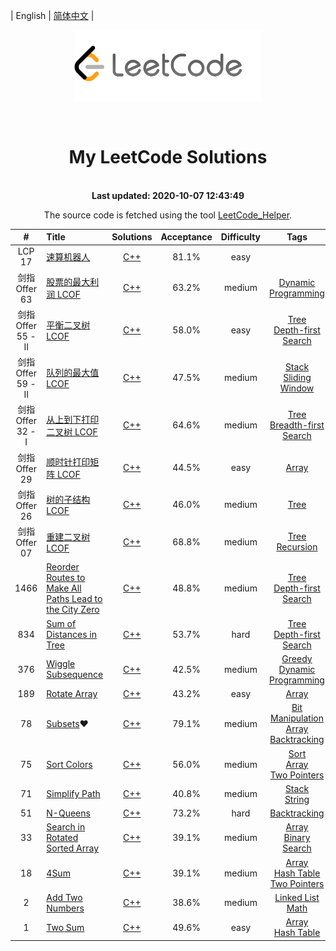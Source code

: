 
| English | [简体中文](README.md) |

<p align="center"><img width="300" src="https://raw.githubusercontent.com/KivenCkl/LeetCode_Helper/master/imgs/leetcode-logo.png"></p>
<p align="center">
    <img src="https://img.shields.io/badge/User-f1-driver-majia-blue.svg?" alt="">
    <img src="https://img.shields.io/badge/Solved-20/1822-blue.svg?" alt="">
    <img src="https://img.shields.io/badge/Easy-5-green.svg?" alt="">
    <img src="https://img.shields.io/badge/Medium-13-orange.svg?" alt="">
    <img src="https://img.shields.io/badge/Hard-2-red.svg?" alt="">
</p>
<h1 align="center">My LeetCode Solutions</h1>

<p align="center">
    <br>
    <b>Last updated: 2020-10-07 12:43:49</b>
    <br>
</p>
<!--请保留下面这行信息，让更多用户了解到这个小爬虫，衷心感谢您的支持-->
<p align="center">The source code is fetched using the tool <a href="https://github.com/KivenCkl/LeetCode_Helper">LeetCode_Helper</a>.</p>

| # | Title | Solutions | Acceptance | Difficulty | Tags |
|:--:|:-----|:---------:|:----:|:----:|:----:|
|LCP 17|[速算机器人](Problemset/nGK0Fy/README_EN.md)|[C++](Problemset/nGK0Fy/nGK0Fy.cpp)|81.1%|easy||
|剑指 Offer 63|[股票的最大利润  LCOF](Problemset/gu-piao-de-zui-da-li-run-lcof/README_EN.md)|[C++](Problemset/gu-piao-de-zui-da-li-run-lcof/gu-piao-de-zui-da-li-run-lcof.cpp)|63.2%|medium|[Dynamic Programming](https://leetcode-cn.com/tag/dynamic-programming)|
|剑指 Offer 55 - II|[平衡二叉树 LCOF](Problemset/ping-heng-er-cha-shu-lcof/README_EN.md)|[C++](Problemset/ping-heng-er-cha-shu-lcof/ping-heng-er-cha-shu-lcof.cpp)|58.0%|easy|[Tree](https://leetcode-cn.com/tag/tree)<br>[Depth-first Search](https://leetcode-cn.com/tag/depth-first-search)|
|剑指 Offer 59 - II|[队列的最大值 LCOF](Problemset/dui-lie-de-zui-da-zhi-lcof/README_EN.md)|[C++](Problemset/dui-lie-de-zui-da-zhi-lcof/dui-lie-de-zui-da-zhi-lcof.cpp)|47.5%|medium|[Stack](https://leetcode-cn.com/tag/stack)<br>[Sliding Window](https://leetcode-cn.com/tag/sliding-window)|
|剑指 Offer 32 - I|[从上到下打印二叉树 LCOF](Problemset/cong-shang-dao-xia-da-yin-er-cha-shu-lcof/README_EN.md)|[C++](Problemset/cong-shang-dao-xia-da-yin-er-cha-shu-lcof/cong-shang-dao-xia-da-yin-er-cha-shu-lcof.cpp)|64.6%|medium|[Tree](https://leetcode-cn.com/tag/tree)<br>[Breadth-first Search](https://leetcode-cn.com/tag/breadth-first-search)|
|剑指 Offer 29|[顺时针打印矩阵  LCOF](Problemset/shun-shi-zhen-da-yin-ju-zhen-lcof/README_EN.md)|[C++](Problemset/shun-shi-zhen-da-yin-ju-zhen-lcof/shun-shi-zhen-da-yin-ju-zhen-lcof.cpp)|44.5%|easy|[Array](https://leetcode-cn.com/tag/array)|
|剑指 Offer 26|[树的子结构  LCOF](Problemset/shu-de-zi-jie-gou-lcof/README_EN.md)|[C++](Problemset/shu-de-zi-jie-gou-lcof/shu-de-zi-jie-gou-lcof.cpp)|46.0%|medium|[Tree](https://leetcode-cn.com/tag/tree)|
|剑指 Offer 07|[重建二叉树 LCOF](Problemset/zhong-jian-er-cha-shu-lcof/README_EN.md)|[C++](Problemset/zhong-jian-er-cha-shu-lcof/zhong-jian-er-cha-shu-lcof.cpp)|68.8%|medium|[Tree](https://leetcode-cn.com/tag/tree)<br>[Recursion](https://leetcode-cn.com/tag/recursion)|
|1466|[Reorder Routes to Make All Paths Lead to the City Zero](Problemset/reorder-routes-to-make-all-paths-lead-to-the-city-zero/README_EN.md)|[C++](Problemset/reorder-routes-to-make-all-paths-lead-to-the-city-zero/reorder-routes-to-make-all-paths-lead-to-the-city-zero.cpp)|48.8%|medium|[Tree](https://leetcode-cn.com/tag/tree)<br>[Depth-first Search](https://leetcode-cn.com/tag/depth-first-search)|
|834|[Sum of Distances in Tree](Problemset/sum-of-distances-in-tree/README_EN.md)|[C++](Problemset/sum-of-distances-in-tree/sum-of-distances-in-tree.cpp)|53.7%|hard|[Tree](https://leetcode-cn.com/tag/tree)<br>[Depth-first Search](https://leetcode-cn.com/tag/depth-first-search)|
|376|[Wiggle Subsequence](Problemset/wiggle-subsequence/README_EN.md)|[C++](Problemset/wiggle-subsequence/wiggle-subsequence.cpp)|42.5%|medium|[Greedy](https://leetcode-cn.com/tag/greedy)<br>[Dynamic Programming](https://leetcode-cn.com/tag/dynamic-programming)|
|189|[Rotate Array](Problemset/rotate-array/README_EN.md)|[C++](Problemset/rotate-array/rotate-array.cpp)|43.2%|easy|[Array](https://leetcode-cn.com/tag/array)|
|78|[Subsets](Problemset/subsets/README_EN.md)❤️|[C++](Problemset/subsets/subsets.cpp)|79.1%|medium|[Bit Manipulation](https://leetcode-cn.com/tag/bit-manipulation)<br>[Array](https://leetcode-cn.com/tag/array)<br>[Backtracking](https://leetcode-cn.com/tag/backtracking)|
|75|[Sort Colors](Problemset/sort-colors/README_EN.md)|[C++](Problemset/sort-colors/sort-colors.cpp)|56.0%|medium|[Sort](https://leetcode-cn.com/tag/sort)<br>[Array](https://leetcode-cn.com/tag/array)<br>[Two Pointers](https://leetcode-cn.com/tag/two-pointers)|
|71|[Simplify Path](Problemset/simplify-path/README_EN.md)|[C++](Problemset/simplify-path/simplify-path.cpp)|40.8%|medium|[Stack](https://leetcode-cn.com/tag/stack)<br>[String](https://leetcode-cn.com/tag/string)|
|51|[N-Queens](Problemset/n-queens/README_EN.md)|[C++](Problemset/n-queens/n-queens.cpp)|73.2%|hard|[Backtracking](https://leetcode-cn.com/tag/backtracking)|
|33|[Search in Rotated Sorted Array](Problemset/search-in-rotated-sorted-array/README_EN.md)|[C++](Problemset/search-in-rotated-sorted-array/search-in-rotated-sorted-array.cpp)|39.1%|medium|[Array](https://leetcode-cn.com/tag/array)<br>[Binary Search](https://leetcode-cn.com/tag/binary-search)|
|18|[4Sum](Problemset/4sum/README_EN.md)|[C++](Problemset/4sum/4sum.cpp)|39.1%|medium|[Array](https://leetcode-cn.com/tag/array)<br>[Hash Table](https://leetcode-cn.com/tag/hash-table)<br>[Two Pointers](https://leetcode-cn.com/tag/two-pointers)|
|2|[Add Two Numbers](Problemset/add-two-numbers/README_EN.md)|[C++](Problemset/add-two-numbers/add-two-numbers.cpp)|38.6%|medium|[Linked List](https://leetcode-cn.com/tag/linked-list)<br>[Math](https://leetcode-cn.com/tag/math)|
|1|[Two Sum](Problemset/two-sum/README_EN.md)|[C++](Problemset/two-sum/two-sum.cpp)|49.6%|easy|[Array](https://leetcode-cn.com/tag/array)<br>[Hash Table](https://leetcode-cn.com/tag/hash-table)|
